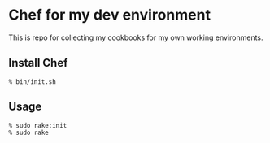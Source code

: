 Chef for my dev environment
====

This is repo for collecting my cookbooks for my own working environments.

## Install Chef

```
% bin/init.sh
```

## Usage

```
% sudo rake:init
% sudo rake
```
